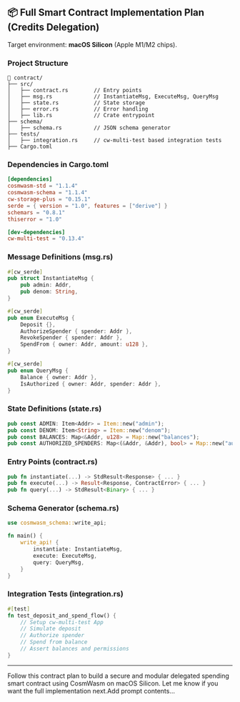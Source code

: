 ## 📦 Full Smart Contract Implementation Plan (Credits Delegation)

Target environment: **macOS Silicon** (Apple M1/M2 chips).

### Project Structure
```
📁 contract/
├── src/
│   ├── contract.rs        // Entry points
│   ├── msg.rs             // InstantiateMsg, ExecuteMsg, QueryMsg
│   ├── state.rs           // State storage
│   ├── error.rs           // Error handling
│   ├── lib.rs             // Crate entrypoint
├── schema/
│   ├── schema.rs          // JSON schema generator
├── tests/
│   ├── integration.rs     // cw-multi-test based integration tests
├── Cargo.toml
```

### Dependencies in Cargo.toml
```toml
[dependencies]
cosmwasm-std = "1.1.4"
cosmwasm-schema = "1.1.4"
cw-storage-plus = "0.15.1"
serde = { version = "1.0", features = ["derive"] }
schemars = "0.8.1"
thiserror = "1.0"

[dev-dependencies]
cw-multi-test = "0.13.4"
```

### Message Definitions (msg.rs)
```rust
#[cw_serde]
pub struct InstantiateMsg {
    pub admin: Addr,
    pub denom: String,
}

#[cw_serde]
pub enum ExecuteMsg {
    Deposit {},
    AuthorizeSpender { spender: Addr },
    RevokeSpender { spender: Addr },
    SpendFrom { owner: Addr, amount: u128 },
}

#[cw_serde]
pub enum QueryMsg {
    Balance { owner: Addr },
    IsAuthorized { owner: Addr, spender: Addr },
}
```

### State Definitions (state.rs)
```rust
pub const ADMIN: Item<Addr> = Item::new("admin");
pub const DENOM: Item<String> = Item::new("denom");
pub const BALANCES: Map<&Addr, u128> = Map::new("balances");
pub const AUTHORIZED_SPENDERS: Map<(&Addr, &Addr), bool> = Map::new("authorized_spenders");
```

### Entry Points (contract.rs)
```rust
pub fn instantiate(...) -> StdResult<Response> { ... }
pub fn execute(...) -> Result<Response, ContractError> { ... }
pub fn query(...) -> StdResult<Binary> { ... }
```

### Schema Generator (schema.rs)
```rust
use cosmwasm_schema::write_api;

fn main() {
    write_api! {
        instantiate: InstantiateMsg,
        execute: ExecuteMsg,
        query: QueryMsg,
    }
}
```

### Integration Tests (integration.rs)
```rust
#[test]
fn test_deposit_and_spend_flow() {
    // Setup cw-multi-test App
    // Simulate deposit
    // Authorize spender
    // Spend from balance
    // Assert balances and permissions
}
```

---

Follow this contract plan to build a secure and modular delegated spending smart contract using CosmWasm on macOS Silicon. Let me know if you want the full implementation next.Add prompt contents...